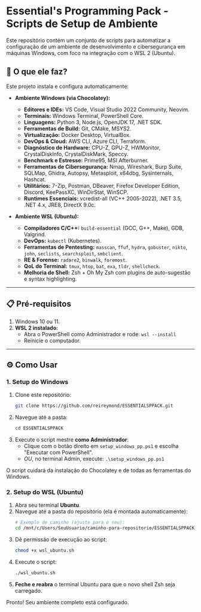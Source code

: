 # Essential's Programming Pack - Scripts de Setup de Ambiente

Este repositório contém um conjunto de scripts para automatizar a configuração de um ambiente de desenvolvimento e cibersegurança em máquinas Windows, com foco na integração com o WSL 2 (Ubuntu).

## 🚀 O que ele faz?

Este projeto instala e configura automaticamente:

* **Ambiente Windows (via Chocolatey):**
    * **Editores e IDEs:** VS Code, Visual Studio 2022 Community, Neovim.
    * **Terminais:** Windows Terminal, PowerShell Core.
    * **Linguagens:** Python 3, Node.js, OpenJDK 17, .NET SDK.
    * **Ferramentas de Build:** Git, CMake, MSYS2.
    * **Virtualização:** Docker Desktop, VirtualBox.
    * **DevOps & Cloud:** AWS CLI, Azure CLI, Terraform.
    * **Diagnóstico de Hardware:** CPU-Z, GPU-Z, HWMonitor, CrystalDiskInfo, CrystalDiskMark, Speccy.
    * **Benchmark e Estresse:** Prime95, MSI Afterburner.
    * **Ferramentas de Cibersegurança:** Nmap, Wireshark, Burp Suite, SQLMap, Ghidra, Autopsy, Metasploit, x64dbg, Sysinternals, Hashcat.
    * **Utilitários:** 7-Zip, Postman, DBeaver, Firefox Developer Edition, Discord, KeePassXC, WinDirStat, WinSCP.
    * **Runtimes Essenciais:** vcredist-all (VC++ 2005-2022), .NET 3.5, .NET 4.x, JRE8, DirectX 9.0c.

* **Ambiente WSL (Ubuntu):**
    * **Compiladores C/C++:** `build-essential` (GCC, G++, Make), GDB, Valgrind.
    * **DevOps:** `kubectl` (Kubernetes).
    * **Ferramentas de Pentesting:** `masscan`, `ffuf`, `hydra`, `gobuster`, `nikto`, `john`, `seclists`, `searchsploit`, `smbclient`.
    * **RE & Forense:** `radare2`, `binwalk`, `foremost`.
    * **QoL do Terminal:** `tmux`, `htop`, `bat`, `exa`, `tldr`, `shellcheck`.
    * **Melhoria de Shell:** Zsh + Oh My Zsh com plugins de auto-sugestão e syntax highlighting.

---

## 📋 Pré-requisitos

1.  Windows 10 ou 11.
2.  **WSL 2 instalado:**
    * Abra o PowerShell como Administrador e rode: `wsl --install`
    * Reinicie o computador.

---

## ⚙️ Como Usar

### 1. Setup do Windows

1.  Clone este repositório:
    ```bash
    git clone https://github.com/reireymond/ESSENTIALSPPACK.git
    ```
2.  Navegue até a pasta:
    ```powershell
    cd ESSENTIALSPPACK
    ```
3.  Execute o script mestre **como Administrador**:
    * Clique com o botão direito em `setup_windows_pp.ps1` e escolha "Executar com PowerShell".
    * *OU*, no terminal Admin, execute: `.\setup_windows_pp.ps1`

O script cuidará da instalação do Chocolatey e de todas as ferramentas do Windows.

### 2. Setup do WSL (Ubuntu)

1.  Abra seu terminal **Ubuntu**.
2.  Navegue até a pasta do repositório (ela é montada automaticamente):
    ```bash
    # Exemplo de caminho (ajuste para o seu):
    cd /mnt/c/Users/SeuUsuario/caminho-para-repositorio/ESSENTIALSPPACK
    ```
3.  Dê permissão de execução ao script:
    ```bash
    chmod +x wsl_ubuntu.sh
    ```
4.  Execute o script:
    ```bash
    ./wsl_ubuntu.sh
    ```
5.  **Feche e reabra** o terminal Ubuntu para que o novo shell Zsh seja carregado.

Pronto! Seu ambiente completo está configurado.